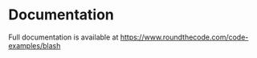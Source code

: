 # Documentation

Full documentation is available at https://www.roundthecode.com/code-examples/blash
